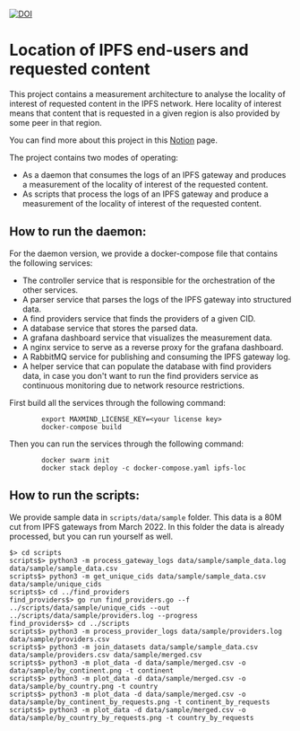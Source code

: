 [![DOI](https://zenodo.org/badge/517649261.svg)](https://zenodo.org/badge/latestdoi/517649261)
# Location of IPFS end-users and requested content

This project contains a measurement architecture to analyse the locality of interest of requested content in the IPFS network.
Here locality of interest means that content that is requested in a given region is also provided by some peer in that region.



You can find more about this project in this [Notion](https://www.notion.so/pl-strflt/Location-of-IPFS-end-users-and-requested-content-7668e98a725d4eea9f36fcafaabe7120) page.

The project contains two modes of operating:
- As a daemon that consumes the logs of an IPFS gateway and produces a measurement of the locality of interest of the requested content.
- As scripts that process the logs of an IPFS gateway and produce a measurement of the locality of interest of the requested content.

## How to run the daemon:
For the daemon version, we provide a docker-compose file that contains the following services:
- The controller service that is responsible for the orchestration of the other services.
- A parser service that parses the logs of the IPFS gateway into structured data.
- A find providers service that finds the providers of a given CID.
- A database service that stores the parsed data.
- A grafana dashboard service that visualizes the measurement data.
- A nginx service to serve as a reverse proxy for the grafana dashboard.
- A RabbitMQ service for publishing and consuming the IPFS gateway log.
- A helper service that can populate the database with find providers data, in case you don't want to run the find providers service as continuous monitoring due to network resource restrictions.

First build all the services through the following command:
``` 
        export MAXMIND_LICENSE_KEY=<your license key>
        docker-compose build        
```

Then you can run the services through the following command:
```
        docker swarm init
        docker stack deploy -c docker-compose.yaml ipfs-loc
```


## How to run the scripts:

We provide sample data in ``scripts/data/sample`` folder.
This data is a 80M cut from IPFS gateways from March 2022.
In this folder the data is already processed, but you can run yourself as well.

```
$> cd scripts
scripts$> python3 -m process_gateway_logs data/sample/sample_data.log data/sample/sample_data.csv
scripts$> python3 -m get_unique_cids data/sample/sample_data.csv data/sample/unique_cids
scripts$> cd ../find_providers
find_providers$> go run find_providers.go --f ../scripts/data/sample/unique_cids --out ../scripts/data/sample/providers.log --progress
find_providers$> cd ../scripts
scripts$> python3 -m process_provider_logs data/sample/providers.log data/sample/providers.csv
scripts$> python3 -m join_datasets data/sample/sample_data.csv data/sample/providers.csv data/sample/merged.csv
scripts$> python3 -m plot_data -d data/sample/merged.csv -o data/sample/by_continent.png -t continent
scripts$> python3 -m plot_data -d data/sample/merged.csv -o data/sample/by_country.png -t country
scripts$> python3 -m plot_data -d data/sample/merged.csv -o data/sample/by_continent_by_requests.png -t continent_by_requests
scripts$> python3 -m plot_data -d data/sample/merged.csv -o data/sample/by_country_by_requests.png -t country_by_requests
```


